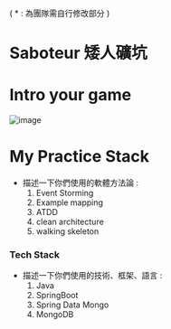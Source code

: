 ( * : 為團隊需自行修改部分 )
# Saboteur 矮人礦坑

# Intro your game
![image](https://user-images.githubusercontent.com/64523960/197328031-6fac73d1-84cd-45fc-88bf-4bb78ecde66a.png)


# My Practice Stack
- 描述一下你們使用的軟體方法論 :
   1. Event Storming
   2. Example mapping
   3. ATDD
   4. clean architecture
   5. walking skeleton 
  

### Tech Stack
- 描述一下你們使用的技術、框架、語言 :
   1. Java
   2. SpringBoot
   3. Spring Data Mongo
   4. MongoDB 
